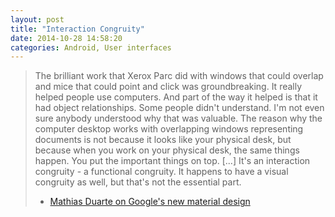 ```yaml
---
layout: post
title: "Interaction Congruity"
date: 2014-10-28 14:58:20
categories: Android, User interfaces
---
```

> The brilliant work that Xerox Parc did with windows that could overlap and mice that could point and click was groundbreaking. It really helped people use computers. And part of the way it helped is that it had object relationships. Some people didn't understand. I'm not even sure anybody understood why that was valuable. 
The reason why the computer desktop works with overlapping windows representing documents is not because it looks like your physical desk, but because when you work on your physical desk, the same things happen. You put the important things on top. [...] It's an interaction congruity - a functional congruity. It happens to have a visual congruity as well, but that's not the essential part. 
> - [Mathias Duarte on Google's new material design](http://www.theverge.com/2014/10/15/6982167/google-android-5-0-l-lollipop-announcement-release)